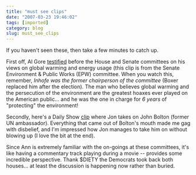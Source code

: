 ```yaml
---
title: "must see clips"
date: "2007-03-23 19:46:02"
tags: [imported]
category: blog
slug: must_see_clips
---
```


If you haven't seen these, then take a few minutes to catch up.

First off, Al Gore <a href="http://onegoodmove.org/1gm/1gmarchive/2007/03/al_gore_testifi.html">testified</a> before the House and Senate committees on his views on global warming and energy usage (this clip is from the Senate Environment & Public Works (EPW) committee. When you watch this, remember, <em>Inhofe was the former chairperson of the committee</em> (Boxer replaced him after the election). The man who believes global warming and the persecution of the environment are the greatest hoaxes ever played on the American public... and he was the one in charge for <em>6 years</em> of "protecting" the environment!

Secondly, here's a Daily Show <a href="http://www.crooksandliars.com/2007/03/21/jon-stewart-vs-john-bolton/">clip</a> where Jon takes on John Bolton (former UN ambassador). Everything that came out of Bolton's mouth made me gag with disbelief, and I'm impressed how Jon manages to take him on without blowing up (I love the bit at the end).

Since Ann is extremely familiar with the on-goings at these committees, it's like having a commentary track playing during a movie -- provides some incredible perspective. Thank $DIETY the Democrats took back both houses... at least the discussion is happening now rather than buried.
